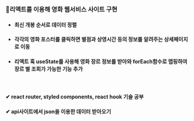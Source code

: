 ### 🚩리액트를 이용해 영화 웹서비스 사이트 구현

+ #### 최신 개봉 순서로 데이터 정렬
+ #### 각각의 영화 포스터를 클릭하면 별점과 상영시간 등의 정보를 알려주는 상세페이지로 이동
+ #### 리액트 훅 useState를 사용해 영화 장르 정보를 받아와 forEach함수로 맵핑하여 장르 별 조회가 가능한 기능 추가 

<br>

#### ✔ react router, styled components, react hook 기술 공부
#### ✔ api사이트에서 json을 이용한 데이터 받아오기

